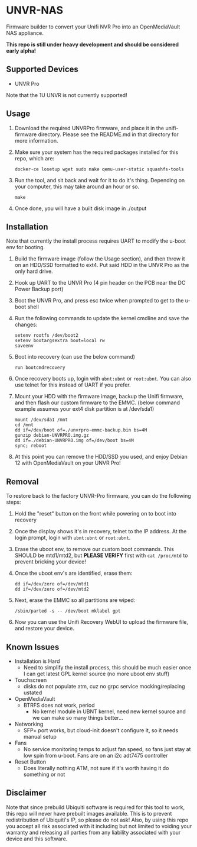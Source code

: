 # UNVR-NAS

Firmware builder to convert your Unifi NVR Pro into an OpenMediaVault NAS appliance.

**This repo is still under heavy development and should be considered early alpha!**

## Supported Devices

* UNVR Pro

Note that the 1U UNVR is not currently supported!

## Usage

1. Download the required UNVRPro firmware, and place it in the unifi-firmware directory. Please see the README.md in that directory for more information.
2. Make sure your system has the required packages installed for this repo, which are:

    `docker-ce losetup wget sudo make qemu-user-static squashfs-tools`

3. Run the tool, and sit back and wait for it to do it's thing. Depending on your computer, this may take around an hour or so.

    `make`

4. Once done, you will have a built disk image in ./output

## Installation

Note that currently the install process requires UART to modify the u-boot env for booting.

1. Build the firmware image (follow the Usage section), and then throw it on an HDD/SSD formatted to ext4. Put said HDD in the UNVR Pro as the only hard drive.
2. Hook up UART to the UNVR Pro (4 pin header on the PCB near the DC Power Backup port)
3. Boot the UNVR Pro, and press esc twice when prompted to get to the u-boot shell
4. Run the following commands to update the kernel cmdline and save the changes:

    ```
    setenv rootfs /dev/boot2
    setenv bootargsextra boot=local rw
    saveenv
    ```

5. Boot into recovery (can use the below command)

    `run bootcmdrecovery`

6. Once recovery boots up, login with `ubnt:ubnt` or `root:ubnt`. You can also use telnet for this instead of UART if you prefer.
7. Mount your HDD with the firmware image, backup the Unifi firmware, and then flash our custom firmware to the EMMC. (below command example assumes your ext4 disk partition is at /dev/sda1)

    ```
    mount /dev/sda1 /mnt
    cd /mnt
    dd if=/dev/boot of=./unvrpro-emmc-backup.bin bs=4M
    gunzip debian-UNVRPRO.img.gz
    dd if=./debian-UNVRPRO.img of=/dev/boot bs=4M
    sync; reboot
    ```

8. At this point you can remove the HDD/SSD you used, and enjoy Debian 12 with OpenMediaVault on your UNVR Pro!

## Removal

To restore back to the factory UNVR-Pro firmware, you can do the following steps:

1. Hold the "reset" button on the front while powering on to boot into recovery
2. Once the display shows it's in recovery, telnet to the IP address. At the login prompt, login with `ubnt:ubnt` or `root:ubnt`.
3. Erase the uboot env, to remove our custom boot commands. This SHOULD be mtd1/mtd2, but **PLEASE VERIFY** first with `cat /proc/mtd` to prevent bricking your device!
4. Once the uboot env's are identified, erase them:

    ```
    dd if=/dev/zero of=/dev/mtd1
    dd if=/dev/zero of=/dev/mtd2
    ```

5. Next, erase the EMMC so all partitions are wiped:

    ```
    /sbin/parted -s -- /dev/boot mklabel gpt
    ```

6. Now you can use the Unifi Recovery WebUI to upload the firmware file, and restore your device.

## Known Issues

* Installation is Hard
    * Need to simplify the install process, this should be much easier once I can get latest GPL kernel source (no more uboot env stuff)
* Touchscreen
    * disks do not populate atm, cuz no grpc service mocking/replacing ustated
* OpenMediaVault
    * BTRFS does not work, period
        * No kernel module in UBNT kernel, need new kernel source and we can make so many things better...
* Networking
    * SFP+ port works, but cloud-init doesn't configure it, so it needs manual setup
* Fans
    * No service monitoring temps to adjust fan speed, so fans just stay at low spin from u-boot. Fans are on an i2c adt7475 controller
* Reset Button
    * Does literally nothing ATM, not sure if it's worth having it do something or not

## Disclaimer

Note that since prebuild Ubiquiti software is required for this tool to work, this repo will never have prebuilt images available. This is to prevent redistribution of Ubiquiti's IP, so please do not ask! Also, by using this repo you accept all risk associated with it including but not limited to voiding your warranty and releasing all parties from any liability associated with your device and this software.
